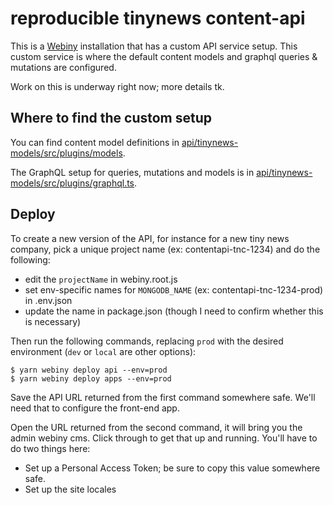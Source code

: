 # reproducible tinynews content-api

This is a [Webiny](https://docs.webiny.com/) installation that has a custom API service setup. This custom service is where the default content models and graphql queries & mutations are configured.

Work on this is underway right now; more details tk.

## Where to find the custom setup

You can find content model definitions in [api/tinynews-models/src/plugins/models](api/tinynews-models/src/plugins/models).

The GraphQL setup for queries, mutations and models is in [api/tinynews-models/src/plugins/graphql.ts](api/tinynews-models/src/plugins/graphql.ts).

## Deploy

To create a new version of the API, for instance for a new tiny news company, pick a unique project name (ex: contentapi-tnc-1234) and do the following:

* edit the `projectName` in webiny.root.js
* set env-specific names for `MONGODB_NAME` (ex: contentapi-tnc-1234-prod) in .env.json
* update the name in package.json (though I need to confirm whether this is necessary)

Then run the following commands, replacing `prod` with the desired environment (`dev` or `local` are other options):

```
$ yarn webiny deploy api --env=prod
$ yarn webiny deploy apps --env=prod
```

Save the API URL returned from the first command somewhere safe. We'll need that to configure the front-end app.

Open the URL returned from the second command, it will bring you the admin webiny cms. Click through to get that up and running. You'll have to do two things here:

* Set up a Personal Access Token; be sure to copy this value somewhere safe.
* Set up the site locales
